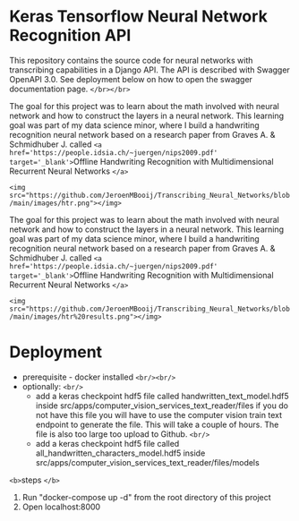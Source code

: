 # Keras Tensorflow Neural Network Recognition API

This repository contains the source code for neural networks with transcribing capabilities in a Django API. The API is described with Swagger OpenAPI 3.0. See deployment below on how to open the swagger documentation page. `</br></br>`

The goal for this project was to learn about the math involved with neural network and how to construct the layers in a neural network. This learning goal was part of my data science minor, where I build a handwriting recognition neural network based on a research paper from Graves A. & Schmidhuber J. called `<a href='https://people.idsia.ch/~juergen/nips2009.pdf' target='_blank'>`Offline Handwriting Recognition with Multidimensional Recurrent Neural Networks `</a>`

`<img src="https://github.com/JeroenMBooij/Transcribing_Neural_Networks/blob/main/images/htr.png"></img>`

The goal for this project was to learn about the math involved with neural network and how to construct the layers in a neural network. This learning goal was part of my data science minor, where I build a handwriting recognition neural network based on a research paper from Graves A. & Schmidhuber J. called `<a href='https://people.idsia.ch/~juergen/nips2009.pdf' target='_blank'>`Offline Handwriting Recognition with Multidimensional Recurrent Neural Networks `</a>`

`<img src="https://github.com/JeroenMBooij/Transcribing_Neural_Networks/blob/main/images/htr%20results.png"></img>`

<h1>Deployment </h1>

* prerequisite - docker installed `<br/><br/>`
* optionally: `<br/>`
  * add a keras checkpoint hdf5 file called handwritten_text_model.hdf5 inside src/apps/computer_vision_services_text_reader/files if you do not have this file you will have to use the computer vision train text endpoint to generate the file. This will take a couple of hours. The file is also too large too upload to Github. `<br/>`
  * add a keras checkpoint hdf5 file called all_handwritten_characters_model.hdf5 inside src/apps/computer_vision_services_text_reader/files/models


`<b>`steps `</b>`

<ol>
  <li>Run "docker-compose up -d" from the root directory of this project</li>
  <li>Open localhost:8000</li>
 </ol>
</br>
